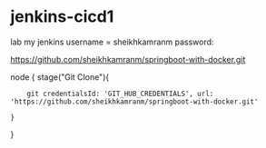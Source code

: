 # jenkins-cicd1
lab
my jenkins username = sheikhkamranm
password:

https://github.com/sheikhkamranm/springboot-with-docker.git

node {
stage("Git Clone"){

        git credentialsId: 'GIT_HUB_CREDENTIALS', url: 'https://github.com/sheikhkamranm/springboot-with-docker.git'
        
    }
}

